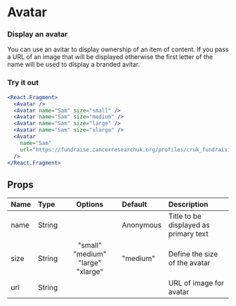 # Avatar

### Display an avatar

You can use an avitar to display ownership of an item of content. If you pass a URL of an image that will be displayed otherwise the first letter of the name will be used to display a branded avitar. 

### Try it out

```.jsx
<React.Fragment>
  <Avatar />
  <Avatar name="Sam" size="small" />
  <Avatar name="Sam" size="medium" />
  <Avatar name="Sam" size="large" />
  <Avatar name="Sam" size="xlarge" />
  <Avatar
    name="Sam"
    url="https://fundraise.cancerresearchuk.org/profiles/cruk_fundraising/modules/cruk_online_fundraising/images/hero_desktop.jpg"
  />
</React.Fragment>
```

## Props

| Name | Type | Options | Default | Description |
| :- | :- | :-: | :- | :- |
| name | String | | Anonymous | Title to be displayed as primary text |
| size | String | "small" "medium" "large" "xlarge" | "medium" | Define the size of the avatar |
| url | String | | | URL of  image for avatar |


